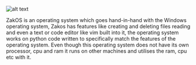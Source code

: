 ![alt text](https://cloud-es4effx0p-hack-club-bot.vercel.app/0image.png)


ZakOS is an operating system which goes hand-in-hand with the Windows operating system, Zakos has features like creating and deleting files
reading and even a text or code editor like vim built into it, the operating system works on python code written to specifically match the features
of the operating system. Even though this operating system does not have its own processor, cpu and ram it runs on other machines and utilises the 
ram, cpu etc with it.
